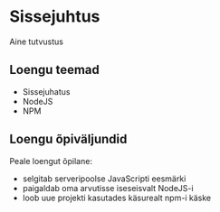 # Sissejuhtus

Aine tutvustus

## Loengu teemad

- Sissejuhatus
- NodeJS
- NPM

## Loengu õpiväljundid

Peale loengut õpilane:
- selgitab serveripoolse JavaScripti eesmärki
- paigaldab oma arvutisse iseseisvalt NodeJS-i
- loob uue projekti kasutades käsurealt npm-i käske
